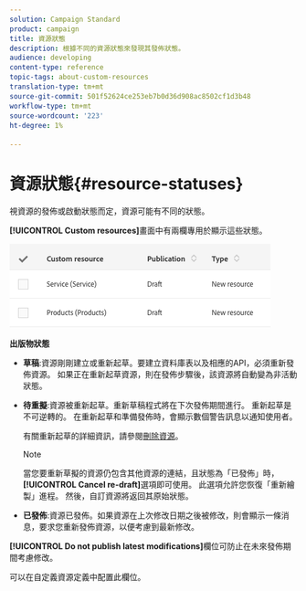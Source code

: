 ```yaml
---
solution: Campaign Standard
product: campaign
title: 資源狀態
description: 根據不同的資源狀態來發現其發佈狀態。
audience: developing
content-type: reference
topic-tags: about-custom-resources
translation-type: tm+mt
source-git-commit: 501f52624ce253eb7b0d36d908ac8502cf1d3b48
workflow-type: tm+mt
source-wordcount: '223'
ht-degree: 1%

---
```



# 資源狀態{#resource-statuses}

視資源的發佈或啟動狀態而定，資源可能有不同的狀態。

**[!UICONTROL Custom resources]**&#x200B;畫面中有兩欄專用於顯示這些狀態。

![](assets/schema_colonne_1.png)

**出版物狀態**

* **草稿**:資源剛剛建立或重新起草。要建立資料庫表以及相應的API，必須重新發佈資源。 如果正在重新起草資源，則在發佈步驟後，該資源將自動變為非活動狀態。
* **待重擬**:資源被重新起草。重新草稿程式將在下次發佈期間進行。 重新起草是不可逆轉的。 在重新起草和準備發佈時，會顯示數個警告訊息以通知使用者。

   有關重新起草的詳細資訊，請參閱[刪除資源](../../developing/using/deleting-a-resource.md)。

   >[!NOTE]
   >
   >當您要重新草擬的資源仍包含其他資源的連結，且狀態為「已發佈」時，**[!UICONTROL Cancel re-draft]**&#x200B;選項即可使用。 此選項允許您恢復「重新繪製」進程。 然後，自訂資源將返回其原始狀態。

* **已發佈**:資源已發佈。如果資源在上次修改日期之後被修改，則會顯示一條消息，要求您重新發佈資源，以便考慮到最新修改。

**[!UICONTROL Do not publish latest modifications]**&#x200B;欄位可防止在未來發佈期間考慮修改。

可以在自定義資源定義中配置此欄位。
